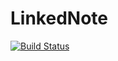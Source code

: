 # LinkedNote

[![Build Status](https://travis-ci.org/tasuwo/LinkedNote.svg?branch=master)](https://travis-ci.org/tasuwo/LinkedNote)
